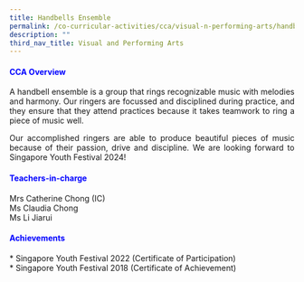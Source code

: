 ```yaml
---
title: Handbells Ensemble
permalink: /co-curricular-activities/cca/visual-n-performing-arts/handbells-ensemble/
description: ""
third_nav_title: Visual and Performing Arts
---
```

<h4 style="color:blue;">CCA Overview</h4>
<p style="text-align: justify;">A handbell ensemble is a group that rings recognizable music with melodies and harmony. Our ringers are focussed and disciplined during practice, and they ensure that they attend practices because it takes teamwork to ring a piece of music well.

</p><p style="text-align: justify;">Our accomplished ringers are able to produce beautiful pieces of music because of their passion, drive and discipline. We are looking forward to Singapore Youth Festival 2024! </p>

<h4 style="color:blue;">Teachers-in-charge</h4>
Mrs Catherine Chong (IC) <br>
Ms Claudia Chong <br>
Ms Li Jiarui<br>

<h4 style="color:blue;">Achievements</h4>
* Singapore Youth Festival 2022 (Certificate of Participation)<br>
* Singapore Youth Festival 2018 (Certificate of Achievement)